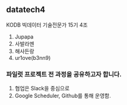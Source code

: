 ## datatech4  
KODB 빅데이터 기술전문가 15기 4조  
  
1) Jupapa  
2) 사발라멘  
3) 해사든랑  
4) ur1ove(b3nn9)  
  
### 파일럿 프로젝트 전 과정을 공유하고자 합니다.  
  
1) 협업은 Slack을 중심으로  
2) Google Scheduler, Github를 통해 운영함.  
  
